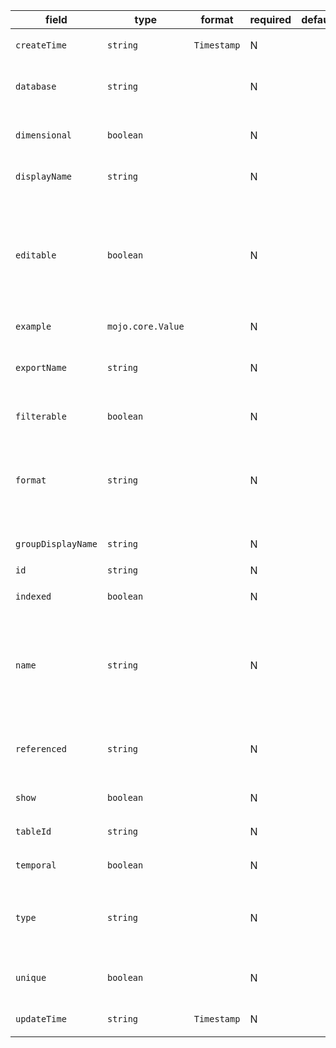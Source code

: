 | field | type | format | required | default | description |
|---|---|---|---|---|---|
| `createTime` | `string` | `Timestamp` | N |  | 表单列创建时间 |
| `database` | `string` |  | N |  | 所属的表单所在的数据库名称 |
| `dimensional` | `boolean` |  | N |  | 是否是维度相关的，即可枚举的值 |
| `displayName` | `string` |  | N |  | 可以是显示中文的名称 |
| `editable` | `boolean` |  | N |  | 字段是否可编辑，控制前端显示时，允许用户编辑，实际可否编辑还得检查相应权限 |
| `example` | `mojo.core.Value` |  | N |  | 示例的值 |
| `exportName` | `string` |  | N |  | 导出时使用的名称，比如Excel导出时 |
| `filterable` | `boolean` |  | N |  | 字段能够进行过滤操作 |
| `format` | `string` |  | N |  | 当列为String时，指定更详细的类型，比如时间、几何等 |
| `groupDisplayName` | `string` |  | N |  | 所属的列的组合名称 |
| `id` | `string` |  | N |  | 列的ID |
| `indexed` | `boolean` |  | N |  | 是否需要被索引 |
| `name` | `string` |  | N |  | 表单的列名，符合数据库的列名规格，采用 `[a-z][a-z_0-9]*` 规格 |
| `referenced` | `string` |  | N |  | 是否为引用字段，可以设置是否自动join |
| `show` | `boolean` |  | N |  | 是否需要显示 |
| `tableId` | `string` |  | N |  | 所属的表单名 |
| `temporal` | `boolean` |  | N |  | 是否是临时的 |
| `type` | `string` |  | N |  | 列的数据库类型 "integer", "number", "string" |
| `unique` | `boolean` |  | N |  | 是否需要在表内是唯一的 |
| `updateTime` | `string` | `Timestamp` | N |  | 表单列更新时间 |
